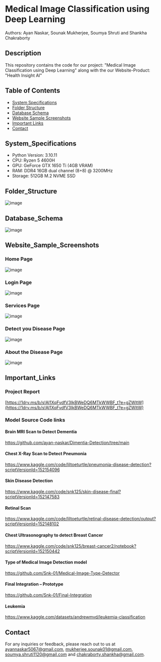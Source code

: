 # Medical Image Classification using Deep Learning

Authors: Ayan Naskar, Sounak Mukherjee, Soumya Shruti and Shankha Chakraborty

## Description

This repository contains the code for our project: "Medical Image Classification using Deep Learning" along with the our Website-Product: "Health Insight AI"

## Table of Contents

- [System Specifications](#System_Specifications)
- [Folder Structure](#Folder_Structure)
- [Database Schema](#Database_Schema)
- [Website Sample Screenshots](#Website_Sample_Screenshots)
- [Important Links](#Important_Links)
- [Contact](#Contact)

## System_Specifications

- Python Version: 3.10.11
- CPU: Ryzen 5 4600H
- GPU: GeForce GTX 1650 Ti (4GB VRAM)
- RAM: DDR4 16GB dual channel (8+8) @ 3200MHz
- Storage: 512GB M.2 NVME SSD

## Folder_Structure
![image](https://github.com/soumyru/HealthInsightAI/assets/88626486/46307f7c-66d4-48b9-8ae1-f6e9e04752c9)

## Database_Schema
![image](https://github.com/soumyru/HealthInsightAI/assets/88626486/4f2aa3d6-4877-4bfa-ab9f-4ca8a2b2f742)

## Website_Sample_Screenshots

### Home Page
![image](https://github.com/soumyru/HealthInsightAI/assets/88626486/395598b4-d008-41bc-99ae-6abe8a474fde)

### Login Page
![image](https://github.com/soumyru/HealthInsightAI/assets/88626486/e5f7adcf-fbef-4b2a-8a84-65af8133daf0)

### Services Page
![image](https://github.com/soumyru/HealthInsightAI/assets/88626486/981cde8b-9035-443b-b119-e8e0135b77b1)

### Detect you Disease Page
![image](https://github.com/soumyru/HealthInsightAI/assets/88626486/9062d5a2-ca86-4623-96d6-51027f502edf)

### About the Disease Page
![image](https://github.com/soumyru/HealthInsightAI/assets/88626486/55fdb057-a7ad-43bd-9e4c-8b06e00db70d)


## Important_Links

### Project Report
[https://1drv.ms/b/s!Al1XqFvdfV3IkBWeDQ6MTkWWBF_t?e=gZWItW](https://1drv.ms/b/s!Al1XqFvdfV3IkBWeDQ6MTkWWBF_t?e=gZWItW)

### Model Source Code links
  #### Brain MRI Scan to Detect Dementia
  https://github.com/ayan-naskar/Dimentia-Detection/tree/main
  
  #### Chest X-Ray Scan to Detect Pneumonia
  
  https://www.kaggle.com/code/liltoeturtle/pneumonia-disease-detection?scriptVersionId=152154096
  
  #### Skin Disease Detection 
  
  https://www.kaggle.com/code/snk125/skin-disease-final?scriptVersionId=152147583
  
  #### Retinal Scan
  
  https://www.kaggle.com/code/liltoeturtle/retinal-disease-detection/output?scriptVersionId=152148102
  
  #### Chest Ultrasonography to detect Breast Cancer
  
  https://www.kaggle.com/code/snk125/breast-cancer2/notebook?scriptVersionId=152150442
  
  #### Type of Medical Image Detection model
  
  https://github.com/Snk-01/Medical-Image-Type-Detector
  
  #### Final Integration – Prototype
  
  https://github.com/Snk-01/Final-Integration
  
  #### Leukemia
  
  https://www.kaggle.com/datasets/andrewmvd/leukemia-classification

## Contact

For any inquiries or feedback, please reach out to us at [ayannaskar5067@gmail.com](mailto:ayannaskar5067@gmail.com), [mukherjee.sounak01@gmail.com](mailto:mukherjee.sounak01@gmail.com), [soumya.shruti1120@gmail.com](mailto:soumya.shruti1120@gmail.com) and [chakraborty.shankha@gmail.com](mailto:chakraborty.shankha@gmail.com).
